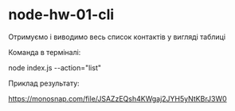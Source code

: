 # node-hw-01-cli

Отримуємо і виводимо весь список контактів у вигляді таблиці

Команда в терміналі:

node index.js --action="list"

Приклад результату:

https://monosnap.com/file/JSAZzEQsh4KWgaj2JYH5yNtKBrJ3W0
